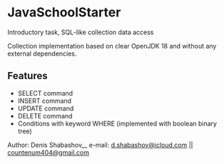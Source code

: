 # JavaSchoolStarter
Introductory task, SQL-like collection data access

Collection implementation based on clear OpenJDK 18 and without any external dependencies.

## Features

- SELECT command
- INSERT command
- UPDATE command
- DELETE command
- Conditions with keyword WHERE (implemented with boolean binary tree)

Author: Denis Shabashov__
e-mail: d.shabashov@icloud.com || countenum404@gmail.com

